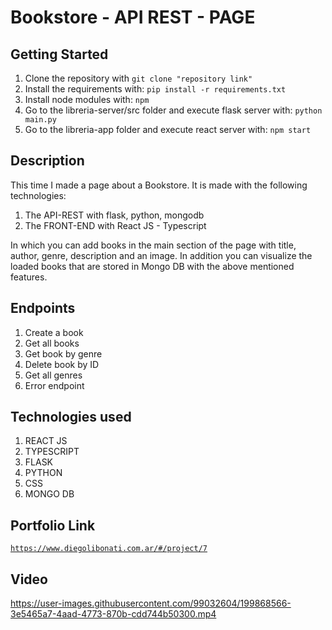# Bookstore - API REST - PAGE

## Getting Started

1. Clone the repository with `git clone "repository link"`
2. Install the requirements with: `pip install -r requirements.txt`
3. Install node modules with: `npm`
4. Go to the libreria-server/src folder and execute flask server with: `python main.py`
5. Go to the libreria-app folder and execute react server with: `npm start`

## Description

This time I made a page about a Bookstore. It is made with the following technologies:

1. The API-REST with flask, python, mongodb
2. The FRONT-END with React JS - Typescript

In which you can add books in the main section of the page with title, author, genre, description and an image. In addition you can visualize the loaded books that are stored in Mongo DB with the above mentioned features.

## Endpoints

1. Create a book
2. Get all books
3. Get book by genre
4. Delete book by ID
5. Get all genres
6. Error endpoint

## Technologies used

1. REACT JS
2. TYPESCRIPT
3. FLASK
4. PYTHON
5. CSS
6. MONGO DB

## Portfolio Link

[`https://www.diegolibonati.com.ar/#/project/7`](https://www.diegolibonati.com.ar/#/project/7)

## Video

https://user-images.githubusercontent.com/99032604/199868566-3e5465a7-4aad-4773-870b-cdd744b50300.mp4
